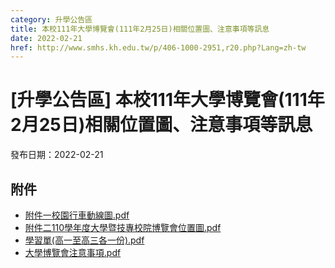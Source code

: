 ```yaml
---
category: 升學公告區
title: 本校111年大學博覽會(111年2月25日)相關位置圖、注意事項等訊息
date: 2022-02-21
href: http://www.smhs.kh.edu.tw/p/406-1000-2951,r20.php?Lang=zh-tw
---
```


# [升學公告區] 本校111年大學博覽會(111年2月25日)相關位置圖、注意事項等訊息

發布日期：2022-02-21

<div><div></div><div></div></div>

## 附件

- [附件一校園行車動線圖.pdf](https://www.smhs.kh.edu.tw/var/file/0/1000/attach/41/pta_2675_8056718_07670.pdf)
- [附件二110學年度大學暨技專校院博覽會位置圖.pdf](https://www.smhs.kh.edu.tw/var/file/0/1000/attach/41/pta_2676_2376670_07670.pdf)
- [學習單(高一至高三各一份).pdf](https://www.smhs.kh.edu.tw/var/file/0/1000/attach/41/pta_2677_2888814_07671.pdf)
- [大學博覽會注意事項.pdf](https://www.smhs.kh.edu.tw/var/file/0/1000/attach/41/pta_2678_4645541_13339.pdf)
